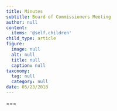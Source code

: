 ```yaml
---
title: Minutes
subtitle: Board of Commissioners Meeting
author: null
content:
  items: '@self.children'
child_type: article
figure:
  image: null
  alt: null
  title: null
  caption: null
taxonomy:
  tag: null
  category: null
date: 05/23/2018
---
```




===

